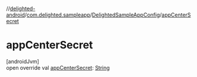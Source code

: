 //[delighted-android](../../../index.md)/[com.delighted.sampleapp](../index.md)/[DelightedSampleAppConfig](index.md)/[appCenterSecret](app-center-secret.md)

# appCenterSecret

[androidJvm]\
open override val [appCenterSecret](app-center-secret.md): [String](https://kotlinlang.org/api/latest/jvm/stdlib/kotlin/-string/index.html)
